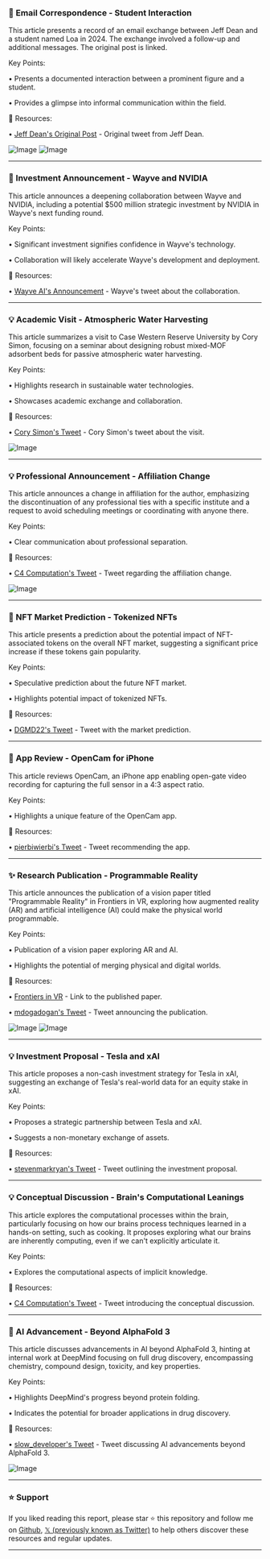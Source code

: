 ### 🤖 Email Correspondence - Student Interaction

This article presents a record of an email exchange between Jeff Dean and a student named Loa in 2024.  The exchange involved a follow-up and additional messages.  The original post is linked.

Key Points:

•  Presents a documented interaction between a prominent figure and a student.

•  Provides a glimpse into informal communication within the field.


🔗 Resources:

• [Jeff Dean's Original Post](https://x.com/JeffDean/status/1969122348914618374) -  Original tweet from Jeff Dean.

![Image](https://pbs.twimg.com/media/G1O6V29WYAASbcH?format=jpg&name=small)
![Image](https://pbs.twimg.com/media/G1OKA1nWAAEqgSu?format=jpg&name=240x240)


---
### 🚀 Investment Announcement - Wayve and NVIDIA

This article announces a deepening collaboration between Wayve and NVIDIA, including a potential $500 million strategic investment by NVIDIA in Wayve's next funding round.

Key Points:

•  Significant investment signifies confidence in Wayve's technology.

•  Collaboration will likely accelerate Wayve's development and deployment.


🔗 Resources:

• [Wayve AI's Announcement](https://x.com/wayve_ai/status/1969117807511323007) - Wayve's tweet about the collaboration.

---
### 💡 Academic Visit - Atmospheric Water Harvesting

This article summarizes a visit to Case Western Reserve University by Cory Simon, focusing on a seminar about designing robust mixed-MOF adsorbent beds for passive atmospheric water harvesting.

Key Points:

•  Highlights research in sustainable water technologies.

•  Showcases academic exchange and collaboration.


🔗 Resources:

• [Cory Simon's Tweet](https://x.com/CoryMSimon/status/1969085625182691720) -  Cory Simon's tweet about the visit.

![Image](https://pbs.twimg.com/media/G1OYyymXsAIj9uL?format=jpg&name=small)


---
### 💡 Professional Announcement -  Affiliation Change

This article announces a change in affiliation for the author, emphasizing the discontinuation of any professional ties with a specific institute and a request to avoid scheduling meetings or coordinating with anyone there.

Key Points:

•  Clear communication about professional separation.


🔗 Resources:

• [C4 Computation's Tweet](https://x.com/C4COMPUTATION/status/1952878267469639796) - Tweet regarding the affiliation change.

![Image](https://pbs.twimg.com/media/GxoEV8CawAYsEmI?format=jpg&name=small)


---
### 🚀 NFT Market Prediction - Tokenized NFTs

This article presents a prediction about the potential impact of NFT-associated tokens on the overall NFT market, suggesting a significant price increase if these tokens gain popularity.

Key Points:

• Speculative prediction about the future NFT market.

•  Highlights potential impact of tokenized NFTs.


🔗 Resources:

• [DGMD22's Tweet](https://x.com/DGMD22/status/1968505913007804515) - Tweet with the market prediction.

---
### 🚀 App Review - OpenCam for iPhone

This article reviews OpenCam, an iPhone app enabling open-gate video recording for capturing the full sensor in a 4:3 aspect ratio.

Key Points:

•  Highlights a unique feature of the OpenCam app.


🔗 Resources:

• [pierbiwierbi's Tweet](https://x.com/pierbiwierbi/status/1968436446903058657) - Tweet recommending the app.

---
### ✨ Research Publication - Programmable Reality

This article announces the publication of a vision paper titled "Programmable Reality" in Frontiers in VR, exploring how augmented reality (AR) and artificial intelligence (AI) could make the physical world programmable.

Key Points:

• Publication of a vision paper exploring AR and AI.

•  Highlights the potential of merging physical and digital worlds.


🔗 Resources:

• [Frontiers in VR](https://t.co/PLri8AbOU4) - Link to the published paper.

• [mdogadogan's Tweet](https://x.com/mdogadogan/status/1968433063752331689) - Tweet announcing the publication.

![Image](https://pbs.twimg.com/media/G1FGXl3aIAAaN88?format=jpg&name=small)
![Image](https://pbs.twimg.com/ext_tw_video_thumb/1823842713281630209/pu/img/y5dMA4EahiySXTaF?format=jpg&name=240x240)


---
### 💡 Investment Proposal - Tesla and xAI

This article proposes a non-cash investment strategy for Tesla in xAI, suggesting an exchange of Tesla's real-world data for an equity stake in xAI.

Key Points:

•  Proposes a strategic partnership between Tesla and xAI.

•  Suggests a non-monetary exchange of assets.


🔗 Resources:

• [stevenmarkryan's Tweet](https://x.com/stevenmarkryan/status/1967788024667992466) - Tweet outlining the investment proposal.

---
### 💡  Conceptual Discussion - Brain's Computational Leanings

This article explores the computational processes within the brain, particularly focusing on how our brains process techniques learned in a hands-on setting, such as cooking.  It proposes exploring what our brains are inherently computing, even if we can't explicitly articulate it.

Key Points:

•  Explores the computational aspects of implicit knowledge.


🔗 Resources:

• [C4 Computation's Tweet](https://x.com/C4COMPUTATION/status/1857458348817526952) - Tweet introducing the conceptual discussion.

---
### 🤖 AI Advancement - Beyond AlphaFold 3

This article discusses advancements in AI beyond AlphaFold 3, hinting at internal work at DeepMind focusing on full drug discovery, encompassing chemistry, compound design, toxicity, and key properties.

Key Points:

•  Highlights DeepMind's progress beyond protein folding.

•  Indicates the potential for broader applications in drug discovery.


🔗 Resources:

• [slow_developer's Tweet](https://x.com/slow_developer/status/1966863185580818803) - Tweet discussing AI advancements beyond AlphaFold 3.

![Image](https://pbs.twimg.com/amplify_video_thumb/1966829311551520768/img/UyjA7O8lMqLZ1oYW.jpg)


---

### ⭐️ Support

If you liked reading this report, please star ⭐️ this repository and follow me on [Github](https://github.com/Drix10), [𝕏 (previously known as Twitter)](https://x.com/DRIX_10_) to help others discover these resources and regular updates.

---